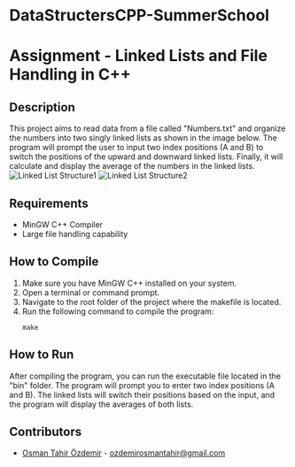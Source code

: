 # DataStructersCPP-SummerSchool

# Assignment - Linked Lists and File Handling in C++

## Description
This project aims to read data from a file called "Numbers.txt" and organize the numbers into two singly linked lists as shown in the image below. The program will prompt the user to input two index positions (A and B) to switch the positions of the upward and downward linked lists. Finally, it will calculate and display the average of the numbers in the linked lists.
![Linked List Structure1](https://github.com/osmntahir/DataStructersCPP-SummerSchool/blob/main/doc/Ads%C4%B1z.png](https://github.com/osmntahir/DataStructersCPP-SummerSchool/blob/main/doc/image1.png))
![Linked List Structure2](https://github.com/osmntahir/DataStructersCPP-SummerSchool/blob/main/doc/Ads%C4%B1z.png](https://github.com/osmntahir/DataStructersCPP-SummerSchool/blob/main/doc/image2.png))

## Requirements
- MinGW C++ Compiler
- Large file handling capability

## How to Compile
1. Make sure you have MinGW C++ installed on your system.
2. Open a terminal or command prompt.
3. Navigate to the root folder of the project where the makefile is located.
4. Run the following command to compile the program:
    ```
    make
    ```

## How to Run
After compiling the program, you can run the executable file located in the "bin" folder. The program will prompt you to enter two index positions (A and B). The linked lists will switch their positions based on the input, and the program will display the averages of both lists.

## Contributors
- [Osman Tahir Özdemir](https://github.com/osmntahir) - ozdemirosmantahir@gmail.com
